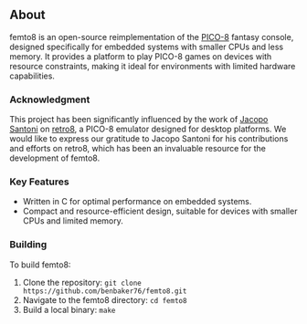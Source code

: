 ## About

femto8 is an open-source reimplementation of the [PICO-8](https://www.lexaloffle.com/pico-8.php) fantasy console, designed specifically for embedded systems with smaller CPUs and less memory. It provides a platform to play PICO-8 games on devices with resource constraints, making it ideal for environments with limited hardware capabilities.

### Acknowledgment

This project has been significantly influenced by the work of [Jacopo Santoni](https://github.com/Jakz) on [retro8](https://github.com/Jakz/retro8), a PICO-8 emulator designed for desktop platforms. We would like to express our gratitude to Jacopo Santoni for his contributions and efforts on retro8, which has been an invaluable resource for the development of femto8.

### Key Features

- Written in C for optimal performance on embedded systems.
- Compact and resource-efficient design, suitable for devices with smaller CPUs and limited memory.

### Building

To build femto8:

1. Clone the repository: `git clone https://github.com/benbaker76/femto8.git`
2. Navigate to the femto8 directory: `cd femto8`
3. Build a local binary: `make`
